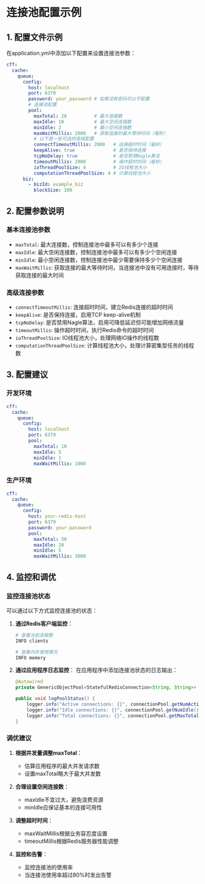 # 连接池配置示例

## 1. 配置文件示例

在application.yml中添加以下配置来设置连接池参数：

```yaml
cff:
  cache:
    queue:
      config:
        host: localhost
        port: 6379
        password: your_password # 如果没有密码可以不配置
        # 连接池配置
        pool:
          maxTotal: 20          # 最大连接数
          maxIdle: 10           # 最大空闲连接数
          minIdle: 2            # 最小空闲连接数
          maxWaitMillis: 2000   # 获取连接的最大等待时间（毫秒）
          # 以下是一些可选的高级配置
          connectTimeoutMillis: 2000   # 连接超时时间（毫秒）
          keepAlive: true              # 是否保持连接
          tcpNoDelay: true             # 是否禁用Nagle算法
          timeoutMillis: 2000          # 操作超时时间（毫秒）
          ioThreadPoolSize: 4          # IO线程池大小
          computationThreadPoolSize: 4 # 计算线程池大小
      biz:
        - bizId: example_biz
          blockSize: 100
```

## 2. 配置参数说明

### 基本连接池参数

- `maxTotal`: 最大连接数，控制连接池中最多可以有多少个连接
- `maxIdle`: 最大空闲连接数，控制连接池中最多可以有多少个空闲连接
- `minIdle`: 最小空闲连接数，控制连接池中最少需要保持多少个空闲连接
- `maxWaitMillis`: 获取连接的最大等待时间，当连接池中没有可用连接时，等待获取连接的最大时间

### 高级连接参数

- `connectTimeoutMillis`: 连接超时时间，建立Redis连接的超时时间
- `keepAlive`: 是否保持连接，启用TCP keep-alive机制
- `tcpNoDelay`: 是否禁用Nagle算法，启用可降低延迟但可能增加网络流量
- `timeoutMillis`: 操作超时时间，执行Redis命令的超时时间
- `ioThreadPoolSize`: IO线程池大小，处理网络IO操作的线程数
- `computationThreadPoolSize`: 计算线程池大小，处理计算密集型任务的线程数

## 3. 配置建议

### 开发环境
```yaml
cff:
  cache:
    queue:
      config:
        host: localhost
        port: 6379
        pool:
          maxTotal: 10
          maxIdle: 5
          minIdle: 1
          maxWaitMillis: 1000
```

### 生产环境
```yaml
cff:
  cache:
    queue:
      config:
        host: your-redis-host
        port: 6379
        password: your-password
        pool:
          maxTotal: 50
          maxIdle: 20
          minIdle: 5
          maxWaitMillis: 3000
```

## 4. 监控和调优

### 监控连接池状态
可以通过以下方式监控连接池的状态：

1. **通过Redis客户端监控**：
   ```bash
   # 查看当前连接数
   INFO clients
   
   # 查看内存使用情况
   INFO memory
   ```

2. **通过应用程序日志监控**：
   在应用程序中添加连接池状态的日志输出：
   ```java
   @Autowired
   private GenericObjectPool<StatefulRedisConnection<String, String>> connectionPool;
   
   public void logPoolStatus() {
       logger.info("Active connections: {}", connectionPool.getNumActive());
       logger.info("Idle connections: {}", connectionPool.getNumIdle());
       logger.info("Total connections: {}", connectionPool.getMaxTotal());
   }
   ```

### 调优建议

1. **根据并发量调整maxTotal**：
   - 估算应用程序的最大并发请求数
   - 设置maxTotal略大于最大并发数

2. **合理设置空闲连接数**：
   - maxIdle不宜过大，避免浪费资源
   - minIdle应保证基本的连接可用性

3. **调整超时时间**：
   - maxWaitMillis根据业务容忍度设置
   - timeoutMillis根据Redis服务器性能调整

4. **监控和告警**：
   - 监控连接池的使用率
   - 当连接池使用率超过80%时发出告警
